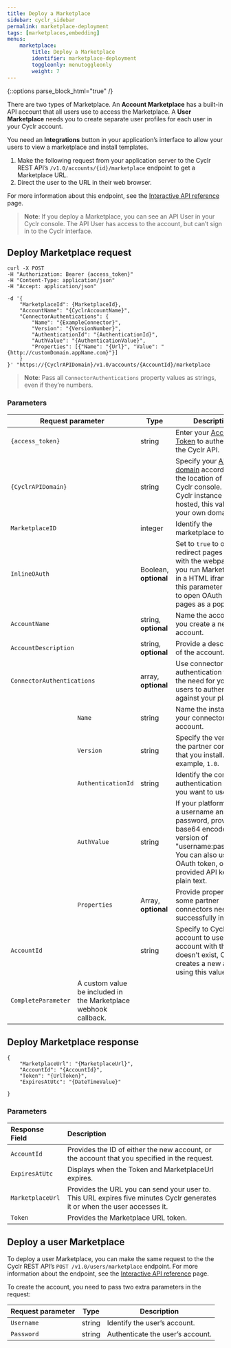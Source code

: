 ```yaml
---
title: Deploy a Marketplace
sidebar: cyclr_sidebar
permalink: marketplace-deployment
tags: [marketplaces,embedding]
menus:
    marketplace:
        title: Deploy a Marketplace
        identifier: marketplace-deployment
        toggleonly: menutoggleonly
        weight: 7
---
```

{::options parse_block_html="true" /}
<section class="card">

There are two types of Marketplace. An **Account Marketplace** has a built-in API account that all users use to access the Marketplace. A **User Marketplace** needs you to create separate user profiles for each user in your Cyclr account.

You need an **Integrations** button in your application’s interface to allow your users to view a marketplace and install templates.

1. Make the following request from your application server to the Cyclr REST API’s `/v1.0/accounts/{id}/marketplace` endpoint to get a Marketplace URL.
2. Direct the user to the URL in their web browser.

For more information about this endpoint, see the [Interactive API reference](cyclr-api-reference) page.

> **Note**: If you deploy a Marketplace, you can see an API User in your Cyclr console. The API User has access to the account, but can’t sign in to the Cyclr interface.

</section>
<section class="card">

## Deploy Marketplace request

```
curl -X POST
-H "Authorization: Bearer {access_token}"
-H "Content-Type: application/json"
-H "Accept: application/json"

-d '{
    "MarketplaceId": {MarketplaceId},
    "AccountName": "{CyclrAccountName}",
    "ConnectorAuthentications": {
        "Name": "{ExampleConnector}",
        "Version": "{VersionNumber}",
	    "AuthenticationId": "{AuthenticationId}",
        "AuthValue": "{AuthenticationValue}",
        "Properties": [{"Name": "{Url}", "Value": "{http://customDomain.appName.com}"}]
    }
}' "https://{CyclrAPIDomain}/v1.0/accounts/{AccountId}/marketplace
```

> **Note**: Pass all `ConnectorAuthentications` property values as strings, even if they’re numbers.

### Parameters

<table>
<thead>
  <tr>
    <th colspan="2"><strong>Request parameter</strong></th>
    <th><strong>Type</strong></th>
    <th><strong>Description</strong></th>
  </tr>
</thead>
<tbody>
  <tr>
    <td colspan="2"><code>{access_token}</code></td>
    <td>string</td>
    <td>Enter your <a href="https://docs.cyclr.com/cyclr-api-authentication#access-token" target="_blank" rel="noopener noreferrer">Access Token</a> to authenticate the Cyclr API.</td>
  </tr>
  <tr>
    <td colspan="2"><code>{CyclrAPIDomain}</code></td>
    <td>string</td>
    <td>Specify your <a href="https://docs.cyclr.com/cyclr-api-authentication#api-domain" target="_blank" rel="noopener noreferrer">API domain</a> according to the location of your Cyclr console. If your Cyclr instance is self-hosted, this value is your own domain.</td>
  </tr>
  <tr>
    <td colspan="2"><code>MarketplaceID</code></td>
    <td>integer</td>
    <td>Identify the marketplace to show.</td>
  </tr>
  <tr>
    <td colspan="2"><code>InlineOAuth</code></td>
    <td>Boolean, <strong>optional</strong></td>
    <td>Set to <code>true</code> to open all redirect pages inline with the webpage. If you run Marketplace in a HTML iframe, set this parameter to false to open OAuth redirect pages as a popup.</td>
  </tr>
  <tr>
    <td colspan="2"><code>AccountName</code></td>
    <td>string, <strong>optional</strong></td>
    <td>Name the account if you create a new account.</td>
  </tr>
  <tr>
    <td colspan="2"><code>AccountDescription</code></td>
    <td>string, <strong>optional</strong></td>
    <td>Provide a description of the account.</td>
  </tr>
  <tr>
    <td colspan="2"><code>ConnectorAuthentications</code></td>
    <td>array, <strong>optional</strong></td>
    <td>Use connector authentication to avoid the need for your users to authenticate against your platform.</td>
  </tr>
  <tr>
    <td></td>
    <td><code>Name</code></td>
    <td>string</td>
    <td>Name the instance of your connector in the account.</td>
  </tr>
  <tr>
    <td></td>
    <td><code>Version</code></td>
    <td>string</td>
    <td>Specify the version of the partner connector that you install. For example, <code>1.0</code>.</td>
  </tr>
  <tr>
    <td></td>
    <td><code>AuthenticationId</code></td>
    <td>string</td>
    <td>Identify the connector authentication method you want to use.</td>
  </tr>
  <tr>
    <td></td>
    <td><code>AuthValue</code></td>
    <td>string</td>
    <td>If your platform needs a username and password, provide a base64 encoded version of "username:password". You can also use an OAuth token, or provided API keys as plain text.</td>
  </tr>
  <tr>
    <td></td>
    <td><code>Properties</code></td>
    <td>Array, <strong>optional</strong></td>
    <td>Provide properties that some partner connectors need to successfully install.</td>
  </tr>
  <tr>
    <td colspan="2"><code>AccountId</code></td>
    <td>string</td>
    <td>Specify to Cyclr which account to use. If an account with this ID doesn’t exist, Cyclr creates a new account using this value.</td>
  </tr>
  <tr>
    <td><code>CompleteParameter</code></td>
    <td>A custom value be included in the Marketplace webhook callback.</td>
    <td></td>
  </tr>
</tbody>
</table>

</section>
<section class="card">

## Deploy Marketplace response

```
{
    "MarketplaceUrl": "{MarketplaceUrl}",
    "AccountId": "{AccountId}",
    "Token": "{UrlToken}",
    "ExpiresAtUtc": "{DateTimeValue}"
    
}
```

### Parameters

| **Response Field** | **Description** |
|:---|:---|
| `AccountId` | Provides the ID of either the new account, or the account that you specified in the request. |
| `ExpiresAtUtc` | Displays when the Token and MarketplaceUrl expires. |
| `MarketplaceUrl` | Provides the URL you can send your user to. This URL expires five minutes Cyclr generates it or when the user accesses it. |
| `Token` | Provides the Marketplace URL token. |

</section>
<section class="card">

## Deploy a user Marketplace

To deploy a user Marketplace, you can make the same request to the the Cyclr REST API’s  `POST /v1.0/users/marketplace` endpoint. For more information about the endpoint, see the [Interactive API reference](cyclr-api-reference) page.

To create the account, you need to pass two extra parameters in the request:

<table>
<thead>
  <tr>
    <th><strong>Request parameter</strong></th>
    <th><strong>Type</strong></th>
    <th><strong>Description</strong></th>
  </tr>
</thead>
<tbody>
  <tr>
    <td><code>Username</code></td>
    <td>string</td>
    <td>Identify the user’s account.</td>
  </tr>
  <tr>
    <td><code>Password</code></td>
    <td>string</td>
    <td>Authenticate the user’s account.</td>
  </tr>
</tbody>
</table>

</section>
